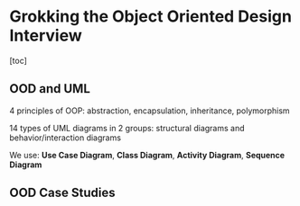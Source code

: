# Grokking the Object Oriented Design Interview

[toc]

## OOD and UML

4 principles of OOP: abstraction, encapsulation, inheritance, polymorphism

14 types of UML diagrams in 2 groups: structural diagrams and behavior/interaction diagrams

We use: **Use Case Diagram**, **Class Diagram**, **Activity Diagram**, **Sequence Diagram**



## OOD Case Studies

